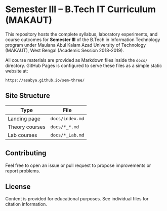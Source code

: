 # Semester III – B.Tech IT Curriculum (MAKAUT)

This repository hosts the complete syllabus, laboratory experiments, and course outcomes for **Semester III** of the B.Tech in Information Technology program under Maulana Abul Kalam Azad University of Technology (MAKAUT), West Bengal (Academic Session 2018-2019).

All course materials are provided as Markdown files inside the `docs/` directory. GitHub Pages is configured to serve these files as a simple static website at:

```
https://asabya.github.io/sem-three/
```

## Site Structure
| Type | File |
|------|------|
| Landing page | `docs/index.md` |
| Theory courses | `docs/*_*.md` |
| Lab courses | `docs/*_Lab.md` |

## Contributing
Feel free to open an issue or pull request to propose improvements or report problems.

## License
Content is provided for educational purposes. See individual files for citation information. 